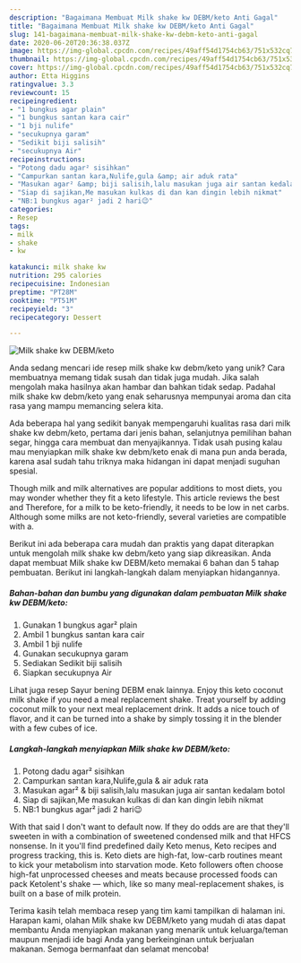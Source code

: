 ```yaml
---
description: "Bagaimana Membuat Milk shake kw DEBM/keto Anti Gagal"
title: "Bagaimana Membuat Milk shake kw DEBM/keto Anti Gagal"
slug: 141-bagaimana-membuat-milk-shake-kw-debm-keto-anti-gagal
date: 2020-06-20T20:36:38.037Z
image: https://img-global.cpcdn.com/recipes/49aff54d1754cb63/751x532cq70/milk-shake-kw-debmketo-foto-resep-utama.jpg
thumbnail: https://img-global.cpcdn.com/recipes/49aff54d1754cb63/751x532cq70/milk-shake-kw-debmketo-foto-resep-utama.jpg
cover: https://img-global.cpcdn.com/recipes/49aff54d1754cb63/751x532cq70/milk-shake-kw-debmketo-foto-resep-utama.jpg
author: Etta Higgins
ratingvalue: 3.3
reviewcount: 15
recipeingredient:
- "1 bungkus agar plain"
- "1 bungkus santan kara cair"
- "1 bji nulife"
- "secukupnya garam"
- "Sedikit biji salisih"
- "secukupnya Air"
recipeinstructions:
- "Potong dadu agar² sisihkan"
- "Campurkan santan kara,Nulife,gula &amp; air aduk rata"
- "Masukan agar² &amp; biji salisih,lalu masukan juga air santan kedalam botol"
- "Siap di sajikan,Me masukan kulkas di dan kan dingin lebih nikmat"
- "NB:1 bungkus agar² jadi 2 hari😉"
categories:
- Resep
tags:
- milk
- shake
- kw

katakunci: milk shake kw 
nutrition: 295 calories
recipecuisine: Indonesian
preptime: "PT28M"
cooktime: "PT51M"
recipeyield: "3"
recipecategory: Dessert

---
```



![Milk shake kw DEBM/keto](https://img-global.cpcdn.com/recipes/49aff54d1754cb63/751x532cq70/milk-shake-kw-debmketo-foto-resep-utama.jpg)

Anda sedang mencari ide resep milk shake kw debm/keto yang unik? Cara membuatnya memang tidak susah dan tidak juga mudah. Jika salah mengolah maka hasilnya akan hambar dan bahkan tidak sedap. Padahal milk shake kw debm/keto yang enak seharusnya mempunyai aroma dan cita rasa yang mampu memancing selera kita.

Ada beberapa hal yang sedikit banyak mempengaruhi kualitas rasa dari milk shake kw debm/keto, pertama dari jenis bahan, selanjutnya pemilihan bahan segar, hingga cara membuat dan menyajikannya. Tidak usah pusing kalau mau menyiapkan milk shake kw debm/keto enak di mana pun anda berada, karena asal sudah tahu triknya maka hidangan ini dapat menjadi suguhan spesial.

Though milk and milk alternatives are popular additions to most diets, you may wonder whether they fit a keto lifestyle. This article reviews the best and Therefore, for a milk to be keto-friendly, it needs to be low in net carbs. Although some milks are not keto-friendly, several varieties are compatible with a.


Berikut ini ada beberapa cara mudah dan praktis yang dapat diterapkan untuk mengolah milk shake kw debm/keto yang siap dikreasikan. Anda dapat membuat Milk shake kw DEBM/keto memakai 6 bahan dan 5 tahap pembuatan. Berikut ini langkah-langkah dalam menyiapkan hidangannya.

<!--inarticleads1-->

##### Bahan-bahan dan bumbu yang digunakan dalam pembuatan Milk shake kw DEBM/keto:

1. Gunakan 1 bungkus agar² plain
1. Ambil 1 bungkus santan kara cair
1. Ambil 1 bji nulife
1. Gunakan secukupnya garam
1. Sediakan Sedikit biji salisih
1. Siapkan secukupnya Air


Lihat juga resep Sayur bening DEBM enak lainnya. Enjoy this keto coconut milk shake if you need a meal replacement shake. Treat yourself by adding coconut milk to your next meal replacement drink. It adds a nice touch of flavor, and it can be turned into a shake by simply tossing it in the blender with a few cubes of ice. 

<!--inarticleads2-->

##### Langkah-langkah menyiapkan Milk shake kw DEBM/keto:

1. Potong dadu agar² sisihkan
1. Campurkan santan kara,Nulife,gula &amp; air aduk rata
1. Masukan agar² &amp; biji salisih,lalu masukan juga air santan kedalam botol
1. Siap di sajikan,Me masukan kulkas di dan kan dingin lebih nikmat
1. NB:1 bungkus agar² jadi 2 hari😉


With that said I don&#39;t want to default now. If they do odds are are that they&#39;ll sweeten in with a combination of sweetened condensed milk and that HFCS nonsense. In it you&#39;ll find predefined daily Keto menus, Keto recipes and progress tracking, this is. Keto diets are high-fat, low-carb routines meant to kick your metabolism into starvation mode. Keto followers often choose high-fat unprocessed cheeses and meats because processed foods can pack Ketolent&#39;s shake — which, like so many meal-replacement shakes, is built on a base of milk protein. 

Terima kasih telah membaca resep yang tim kami tampilkan di halaman ini. Harapan kami, olahan Milk shake kw DEBM/keto yang mudah di atas dapat membantu Anda menyiapkan makanan yang menarik untuk keluarga/teman maupun menjadi ide bagi Anda yang berkeinginan untuk berjualan makanan. Semoga bermanfaat dan selamat mencoba!
